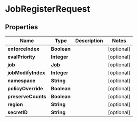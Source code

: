 

# JobRegisterRequest


## Properties

| Name | Type | Description | Notes |
|------------ | ------------- | ------------- | -------------|
|**enforceIndex** | **Boolean** |  |  [optional] |
|**evalPriority** | **Integer** |  |  [optional] |
|**job** | [**Job**](Job.md) |  |  [optional] |
|**jobModifyIndex** | **Integer** |  |  [optional] |
|**namespace** | **String** |  |  [optional] |
|**policyOverride** | **Boolean** |  |  [optional] |
|**preserveCounts** | **Boolean** |  |  [optional] |
|**region** | **String** |  |  [optional] |
|**secretID** | **String** |  |  [optional] |



